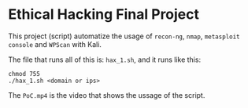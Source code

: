 # Ethical Hacking Final Project

This project (script) automatize the usage of `recon-ng`, `nmap`, `metasploit console` and `WPScan` with Kali.

The file that runs all of this is: `hax_1.sh`, and it runs like this:

```
chmod 755
./hax_1.sh <domain or ips>
```

The `PoC.mp4` is the video that shows the ussage of the script.